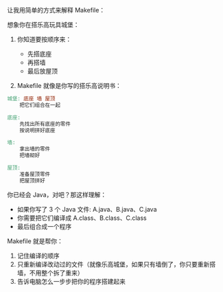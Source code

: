 让我用简单的方式来解释 Makefile：

想象你在搭乐高玩具城堡：

1. 你知道要按顺序来：
   - 先搭底座
   - 再搭墙
   - 最后放屋顶

2. Makefile 就像是你写的搭乐高说明书：
```makefile
城堡: 底座 墙 屋顶
    把它们组合在一起

底座:
    先找出所有底座的零件
    按说明拼好底座

墙:
    拿出墙的零件
    把墙砌好

屋顶:
    准备屋顶零件
    把屋顶拼好
```

你已经会 Java，对吧？那这样理解：
- 如果你写了 3 个 Java 文件: A.java、B.java、C.java
- 你需要把它们编译成 A.class、B.class、C.class
- 最后组合成一个程序

Makefile 就是帮你：
1. 记住编译的顺序
2. 只重新编译改动过的文件（就像乐高城堡，如果只有墙倒了，你只要重新搭墙，不用整个拆了重来）
3. 告诉电脑怎么一步步把你的程序搭建起来
